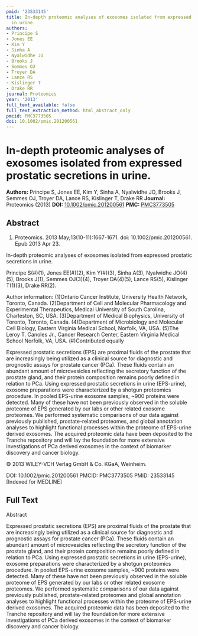 ```yaml
---
pmid: '23533145'
title: In-depth proteomic analyses of exosomes isolated from expressed prostatic secretions
  in urine.
authors:
- Principe S
- Jones EE
- Kim Y
- Sinha A
- Nyalwidhe JO
- Brooks J
- Semmes OJ
- Troyer DA
- Lance RS
- Kislinger T
- Drake RR
journal: Proteomics
year: '2013'
full_text_available: false
full_text_extraction_method: html_abstract_only
pmcid: PMC3773505
doi: 10.1002/pmic.201200561
---
```


# In-depth proteomic analyses of exosomes isolated from expressed prostatic secretions in urine.
**Authors:** Principe S, Jones EE, Kim Y, Sinha A, Nyalwidhe JO, Brooks J, Semmes OJ, Troyer DA, Lance RS, Kislinger T, Drake RR
**Journal:** Proteomics (2013)
**DOI:** [10.1002/pmic.201200561](https://doi.org/10.1002/pmic.201200561)
**PMC:** [PMC3773505](https://www.ncbi.nlm.nih.gov/pmc/articles/PMC3773505/)

## Abstract

1. Proteomics. 2013 May;13(10-11):1667-1671. doi: 10.1002/pmic.201200561. Epub
2013  Apr 23.

In-depth proteomic analyses of exosomes isolated from expressed prostatic 
secretions in urine.

Principe S(#)(1), Jones EE(#)(2), Kim Y(#)(3), Sinha A(3), Nyalwidhe JO(4)(5), 
Brooks J(1), Semmes OJ(3)(4), Troyer DA(4)(5), Lance RS(5), Kislinger T(1)(3), 
Drake RR(2).

Author information:
(1)Ontario Cancer Institute, University Health Network, Toronto, Canada.
(2)Department of Cell and Molecular Pharmacology and Experimental Therapeutics, 
Medical University of South Carolina, Charleston, SC, USA.
(3)Department of Medical Biophysics, University of Toronto, Toronto, Canada.
(4)Department of Microbiology and Molecular Cell Biology, Eastern Virginia 
Medical School, Norfolk, VA, USA.
(5)The Leroy T. Canoles Jr., Cancer Research Center, Eastern Virginia Medical 
School Norfolk, VA, USA.
(#)Contributed equally

Expressed prostatic secretions (EPS) are proximal fluids of the prostate that 
are increasingly being utilized as a clinical source for diagnostic and 
prognostic assays for prostate cancer (PCa). These fluids contain an abundant 
amount of microvesicles reflecting the secretory function of the prostate gland, 
and their protein composition remains poorly defined in relation to PCa. Using 
expressed prostatic secretions in urine (EPS-urine), exosome preparations were 
characterized by a shotgun proteomics procedure. In pooled EPS-urine exosome 
samples, ~900 proteins were detected. Many of these have not been previously 
observed in the soluble proteome of EPS generated by our labs or other related 
exosome proteomes. We performed systematic comparisons of our data against 
previously published, prostate-related proteomes, and global annotation analyses 
to highlight functional processes within the proteome of EPS-urine derived 
exosomes. The acquired proteomic data have been deposited to the Tranche 
repository and will lay the foundation for more extensive investigations of PCa 
derived exosomes in the context of biomarker discovery and cancer biology.

© 2013 WILEY-VCH Verlag GmbH & Co. KGaA, Weinheim.

DOI: 10.1002/pmic.201200561
PMCID: PMC3773505
PMID: 23533145 [Indexed for MEDLINE]

## Full Text

Abstract

Expressed prostatic secretions (EPS) are proximal fluids of the prostate that are increasingly being utilized as a clinical source for diagnostic and prognostic assays for prostate cancer (PCa). These fluids contain an abundant amount of microvesicles reflecting the secretory function of the prostate gland, and their protein composition remains poorly defined in relation to PCa. Using expressed prostatic secretions in urine (EPS-urine), exosome preparations were characterized by a shotgun proteomics procedure. In pooled EPS-urine exosome samples, ~900 proteins were detected. Many of these have not been previously observed in the soluble proteome of EPS generated by our labs or other related exosome proteomes. We performed systematic comparisons of our data against previously published, prostate-related proteomes and global annotation analyses to highlight functional processes within the proteome of EPS-urine derived exosomes. The acquired proteomic data has been deposited to the Tranche repository and will lay the foundation for more extensive investigations of PCa derived exosomes in the context of biomarker discovery and cancer biology.
